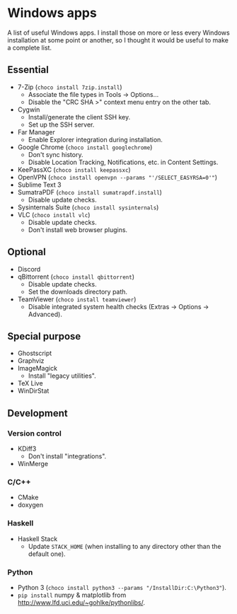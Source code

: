 Windows apps
============

A list of useful Windows apps.
I install those on more or less every Windows installation at some point or
another, so I thought it would be useful to make a complete list.

Essential
---------

* 7-Zip (`choco install 7zip.install`)
    * Associate the file types in Tools -> Options...
    * Disable the "CRC SHA >" context menu entry on the other tab.
* Cygwin
    * Install/generate the client SSH key.
    * Set up the SSH server.
* Far Manager
    * Enable Explorer integration during installation.
* Google Chrome (`choco install googlechrome`)
    * Don't sync history.
    * Disable Location Tracking, Notifications, etc. in Content Settings.
* KeePassXC (`choco install keepassxc`)
* OpenVPN (`choco install openvpn --params "'/SELECT_EASYRSA=0'"`)
* Sublime Text 3
* SumatraPDF (`choco install sumatrapdf.install`)
    * Disable update checks.
* Sysinternals Suite (`choco install sysinternals`)
* VLC (`choco install vlc`)
    * Disable update checks.
    * Don't install web browser plugins.

Optional
--------

* Discord
* qBittorrent (`choco install qbittorrent`)
    * Disable update checks.
    * Set the downloads directory path.
* TeamViewer (`choco install teamviewer`)
    * Disable integrated system health checks (Extras -> Options -> Advanced).

Special purpose
---------------

* Ghostscript
* Graphviz
* ImageMagick
    * Install "legacy utilities".
* TeX Live
* WinDirStat

Development
-----------

### Version control

* KDiff3
    * Don't install "integrations".
* WinMerge

### C/C++

* CMake
* doxygen

### Haskell

* Haskell Stack
    * Update `STACK_HOME` (when installing to any directory other than the
default one).

### Python

* Python 3 (`choco install python3 --params "/InstallDir:C:\Python3"`).
* `pip install` numpy & matplotlib from
http://www.lfd.uci.edu/~gohlke/pythonlibs/.
